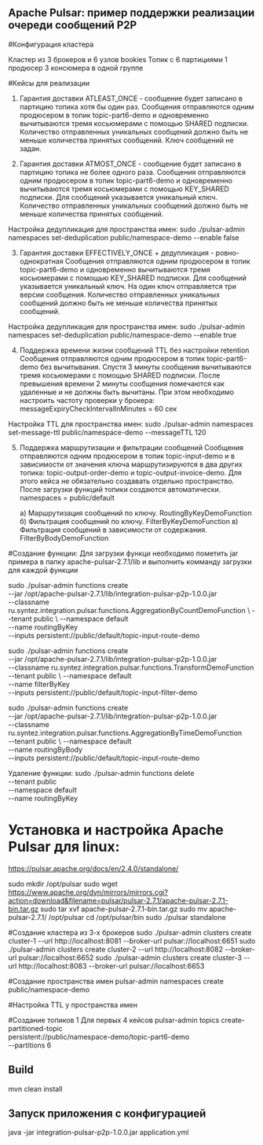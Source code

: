 ## Apache Pulsar: пример поддержки реализации очереди сообщений Р2Р

#Конфигурация кластера

Кластер из 3 брокеров и 6 узлов bookies
Топик с  6 партициями
1 продюсер
3 консюмера в одной группе

#Кейсы для реализации 
1. Гарантия доставки ATLEAST_ONCE - сообщение будет записано в партицию топика хотя бы один раз.
Сообщения отправляются одним продюсером в топик topic-part6-demo и одновременно вычитываются тремя косьюмерами с помощью SHARED подписки.
Количество отправленных уникальных сообщений должно быть не меньше количества принятых сообщений.
Ключ сообщений не задан. 

2. Гарантия доставки ATMOST_ONCE - сообщение будет записано в партицию топика не более одного раза.
Сообщения отправляются одним продюсером в топик topic-part6-demo и одновременно вычитываются тремя косьюмерами с помощью KEY_SHARED подписки.
Для сообщений указывается уникальный ключ. Количество отправленных уникальных сообщений должно быть не меньше количества принятых сообщений.

Настройка дедупликация для пространства имен:
sudo ./pulsar-admin namespaces set-deduplication public/namespace-demo --enable false

3. Гарантия доставки EFFECTIVELY_ONCE + дедупликация - ровно-однократная
Сообщения отправляются одним продюсером в топик topic-part6-demo и одновременно вычитываются тремя косьюмерами с помощью KEY_SHARED подписки.
Для сообщений указывается уникальный ключ. На один ключ отправляется три версии сообщения.
Количество отправленных уникальных сообщений должно быть не меньше количества принятых сообщений.

Настройка дедупликация для пространства имен:
sudo ./pulsar-admin namespaces set-deduplication public/namespace-demo --enable true

4. Поддержка времени жизни сообщений TTL без настройки retention
Сообщения отправляются одним продюсером в топик topic-part6-demo без вычитывания.
Спустя 3 минуты сообщения вычитываются тремя косьюмерами с помощью SHARED подписки.
После превышения времени 2 минуты сообщения помечаются как удаленные и не должны быть вычитаны.
При этом необходимо настроить частоту проверки у брокера:
messageExpiryCheckIntervalInMinutes = 60 сек

Настройка TTL для пространства имен:
sudo ./pulsar-admin namespaces set-message-ttl public/namespace-demo --messageTTL 120 

5. Поддержка маршрутизации и фильтрации сообщений
Сообщения отправляются одним продюсером в топик topic-input-demo и в зависимости от значения ключа маршрутизируются в два других топика:
topic-output-order-demo и topic-output-invoice-demo.
Для этого кейса не обязательно создавать отдельно пространство. После загрузки функций топики создаются автоматически.
namespaces = public/default

    а) Маршрутизация сообщений по ключу.
       RoutingByKeyDemoFunction
    б) Фильтрация сообщений по ключу.
       FilterByKeyDemoFunction
    в) Фильтрация сообщений в зависимости от содержания.
       FilterByBodyDemoFunction

#Создание функции:
Для загрузки функци необходимо пометить jar примера в папку apache-pulsar-2.7.1/lib
и выполнить комманду загрузки для каждой функции

sudo ./pulsar-admin functions create \
--jar /opt/apache-pulsar-2.7.1/lib/integration-pulsar-p2p-1.0.0.jar \
--classname ru.syntez.integration.pulsar.functions.AggregationByCountDemoFunction \ 
--tenant public \ 
--namespace default \
--name routingByKey \
--inputs persistent://public/default/topic-input-route-demo

sudo ./pulsar-admin functions create \
--jar /opt/apache-pulsar-2.7.1/lib/integration-pulsar-p2p-1.0.0.jar \
--classname ru.syntez.integration.pulsar.functions.TransformDemoFunction \
--tenant public \ 
--namespace default \
--name filterByKey \
--inputs persistent://public/default/topic-input-filter-demo

sudo ./pulsar-admin functions create \
--jar /opt/apache-pulsar-2.7.1/lib/integration-pulsar-p2p-1.0.0.jar \
--classname ru.syntez.integration.pulsar.functions.AggregationByTimeDemoFunction \
--tenant public \ 
--namespace default \
--name routingByBody \
--inputs persistent://public/default/topic-input-route-demo

Удаление функции:
sudo ./pulsar-admin functions delete \
--tenant public \
--namespace default \
--name routingByKey  

# Установка и настройка Apache Pulsar для linux:
https://pulsar.apache.org/docs/en/2.4.0/standalone/

sudo mkdir /opt/pulsar
sudo wget https://www.apache.org/dyn/mirrors/mirrors.cgi?action=download&filename=pulsar/pulsar-2.7.1/apache-pulsar-2.7.1-bin.tar.gz
sudo tar xvf apache-pulsar-2.7.1-bin.tar.gz
sudo mv apache-pulsar-2.7.1/ /opt/pulsar
cd /opt/pulsar/bin
sudo ./pulsar standalone

#Создание кластера из 3-х брокеров
sudo ./pulsar-admin clusters create cluster-1 --url http://localhost:8081 --broker-url pulsar://localhost:6651
sudo ./pulsar-admin clusters create cluster-2 --url http://localhost:8082 --broker-url pulsar://localhost:6652
sudo ./pulsar-admin clusters create cluster-3 --url http://localhost:8083 --broker-url pulsar://localhost:6653

#Создание пространства имен
pulsar-admin namespaces create public/namespace-demo

#Настройка TTL у пространства имен

#Создание топиков
1 Для первых 4 кейсов
pulsar-admin topics create-partitioned-topic \
  persistent://public/namespace-demo/topic-part6-demo \
  --partitions 6
  
## Build
mvn clean install

## Запуск приложения с конфигурацией
java -jar integration-pulsar-p2p-1.0.0.jar application.yml
